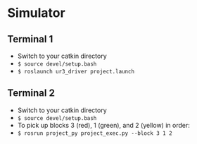 # Simulator

## Terminal 1
- Switch to your catkin directory
- `$ source devel/setup.bash`
- `$ roslaunch ur3_driver project.launch`
 
## Terminal 2
- Switch to your catkin directory
- `$ source devel/setup.bash`
- To pick up blocks 3 (red), 1 (green), and 2 (yellow) in order:
- `$ rosrun project_py project_exec.py --block 3 1 2`
